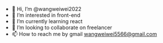 - 👋 Hi, I’m @wangweiwei2022
- 👀 I’m interested in front-end 
- 🌱 I’m currently learning react
- 💞️ I’m looking to collaborate on freelancer
- 📫 How to reach me by gmail wangweiwei5566@gmail.com

<!---
wangweiwei2022/wangweiwei2022 is a ✨ special ✨ repository because its `README.md` (this file) appears on your GitHub profile.
You can click the Preview link to take a look at your changes.
--->
